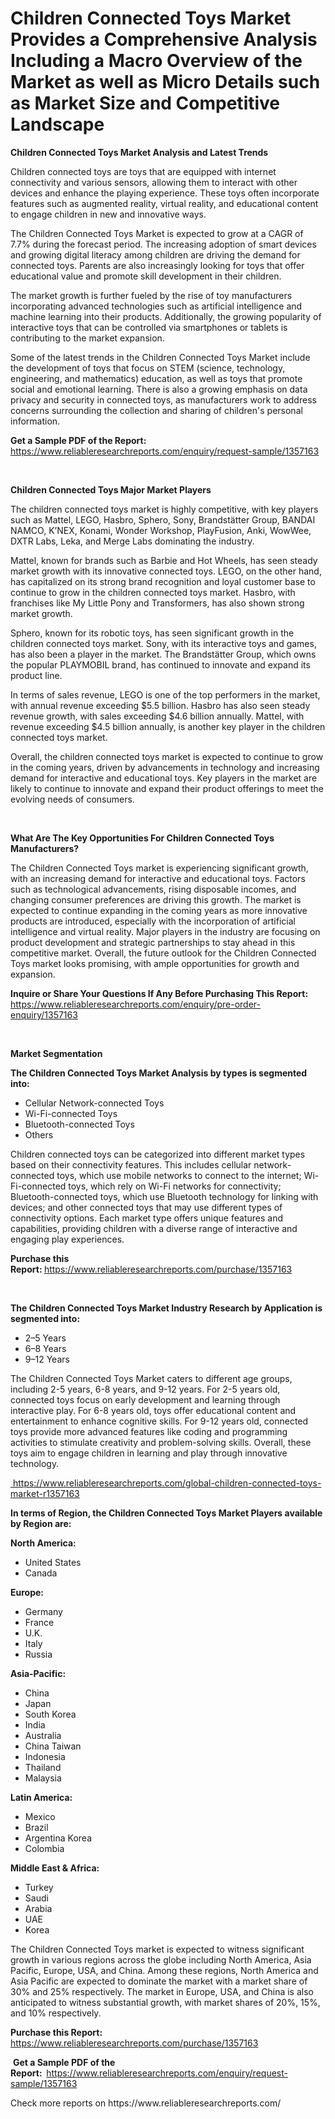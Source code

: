 <p><h1>Children Connected Toys Market Provides a Comprehensive Analysis Including a Macro Overview of the Market as well as Micro Details such as Market Size and Competitive Landscape</h1></p><p><strong>Children Connected Toys Market Analysis and Latest Trends</strong></p>
<p><p>Children connected toys are toys that are equipped with internet connectivity and various sensors, allowing them to interact with other devices and enhance the playing experience. These toys often incorporate features such as augmented reality, virtual reality, and educational content to engage children in new and innovative ways.</p><p>The Children Connected Toys Market is expected to grow at a CAGR of 7.7% during the forecast period. The increasing adoption of smart devices and growing digital literacy among children are driving the demand for connected toys. Parents are also increasingly looking for toys that offer educational value and promote skill development in their children.</p><p>The market growth is further fueled by the rise of toy manufacturers incorporating advanced technologies such as artificial intelligence and machine learning into their products. Additionally, the growing popularity of interactive toys that can be controlled via smartphones or tablets is contributing to the market expansion.</p><p>Some of the latest trends in the Children Connected Toys Market include the development of toys that focus on STEM (science, technology, engineering, and mathematics) education, as well as toys that promote social and emotional learning. There is also a growing emphasis on data privacy and security in connected toys, as manufacturers work to address concerns surrounding the collection and sharing of children's personal information.</p></p>
<p><strong>Get a Sample PDF of the Report:&nbsp;</strong> <a href="https://www.reliableresearchreports.com/enquiry/request-sample/1357163">https://www.reliableresearchreports.com/enquiry/request-sample/1357163</a></p>
<p>&nbsp;</p>
<p><strong>Children Connected Toys Major Market Players</strong></p>
<p><p>The children connected toys market is highly competitive, with key players such as Mattel, LEGO, Hasbro, Sphero, Sony, Brandstätter Group, BANDAI NAMCO, K’NEX, Konami, Wonder Workshop, PlayFusion, Anki, WowWee, DXTR Labs, Leka, and Merge Labs dominating the industry. </p><p>Mattel, known for brands such as Barbie and Hot Wheels, has seen steady market growth with its innovative connected toys. LEGO, on the other hand, has capitalized on its strong brand recognition and loyal customer base to continue to grow in the children connected toys market. Hasbro, with franchises like My Little Pony and Transformers, has also shown strong market growth.</p><p>Sphero, known for its robotic toys, has seen significant growth in the children connected toys market. Sony, with its interactive toys and games, has also been a player in the market. The Brandstätter Group, which owns the popular PLAYMOBIL brand, has continued to innovate and expand its product line.</p><p>In terms of sales revenue, LEGO is one of the top performers in the market, with annual revenue exceeding $5.5 billion. Hasbro has also seen steady revenue growth, with sales exceeding $4.6 billion annually. Mattel, with revenue exceeding $4.5 billion annually, is another key player in the children connected toys market.</p><p>Overall, the children connected toys market is expected to continue to grow in the coming years, driven by advancements in technology and increasing demand for interactive and educational toys. Key players in the market are likely to continue to innovate and expand their product offerings to meet the evolving needs of consumers.</p></p>
<p>&nbsp;</p>
<p><strong>What Are The Key Opportunities For Children Connected Toys Manufacturers?</strong></p>
<p><p>The Children Connected Toys market is experiencing significant growth, with an increasing demand for interactive and educational toys. Factors such as technological advancements, rising disposable incomes, and changing consumer preferences are driving this growth. The market is expected to continue expanding in the coming years as more innovative products are introduced, especially with the incorporation of artificial intelligence and virtual reality. Major players in the industry are focusing on product development and strategic partnerships to stay ahead in this competitive market. Overall, the future outlook for the Children Connected Toys market looks promising, with ample opportunities for growth and expansion.</p></p>
<p><strong>Inquire or Share Your Questions If Any Before Purchasing This Report:</strong> <a href="https://www.reliableresearchreports.com/enquiry/pre-order-enquiry/1357163">https://www.reliableresearchreports.com/enquiry/pre-order-enquiry/1357163</a></p>
<p>&nbsp;</p>
<p><strong>Market Segmentation</strong></p>
<p><strong>The Children Connected Toys Market Analysis by types is segmented into:</strong></p>
<p><ul><li>Cellular Network-connected Toys</li><li>Wi-Fi-connected Toys</li><li>Bluetooth-connected Toys</li><li>Others</li></ul></p>
<p><p>Children connected toys can be categorized into different market types based on their connectivity features. This includes cellular network-connected toys, which use mobile networks to connect to the internet; Wi-Fi-connected toys, which rely on Wi-Fi networks for connectivity; Bluetooth-connected toys, which use Bluetooth technology for linking with devices; and other connected toys that may use different types of connectivity options. Each market type offers unique features and capabilities, providing children with a diverse range of interactive and engaging play experiences.</p></p>
<p><strong>Purchase this Report:&nbsp;</strong><a href="https://www.reliableresearchreports.com/purchase/1357163">https://www.reliableresearchreports.com/purchase/1357163</a></p>
<p>&nbsp;</p>
<p><strong>The Children Connected Toys Market Industry Research by Application is segmented into:</strong></p>
<p><ul><li>2–5 Years</li><li>6–8 Years</li><li>9–12 Years</li></ul></p>
<p><p>The Children Connected Toys Market caters to different age groups, including 2-5 years, 6-8 years, and 9-12 years. For 2-5 years old, connected toys focus on early development and learning through interactive play. For 6-8 years old, toys offer educational content and entertainment to enhance cognitive skills. For 9-12 years old, connected toys provide more advanced features like coding and programming activities to stimulate creativity and problem-solving skills. Overall, these toys aim to engage children in learning and play through innovative technology.</p></p>
<p><a href="https://www.reliableresearchreports.com/global-children-connected-toys-market-r1357163">&nbsp;https://www.reliableresearchreports.com/global-children-connected-toys-market-r1357163</a></p>
<p><strong>In terms of Region, the Children Connected Toys Market Players available by Region are:</strong></p>
<p>
    <p> <strong> North America: </strong>
        <ul>
            <li>United States</li>
            <li>Canada</li>
        </ul>
        </p> 
    <p> <strong> Europe: </strong>
        <ul>
            <li>Germany</li>
            <li>France</li>
            <li>U.K.</li>
            <li>Italy</li>
            <li>Russia</li>
        </ul>
        </p> 
    <p> <strong> Asia-Pacific: </strong>
        <ul>
            <li>China</li>
            <li>Japan</li>
            <li>South Korea</li>
            <li>India</li>
            <li>Australia</li>
            <li>China Taiwan</li>
            <li>Indonesia</li>
            <li>Thailand</li>
            <li>Malaysia</li>
        </ul>
        </p> 
    <p> <strong> Latin America: </strong>
        <ul>
            <li>Mexico</li>
            <li>Brazil</li>
            <li>Argentina Korea</li>
            <li>Colombia</li>
        </ul>
        </p> 
    <p> <strong> Middle East & Africa: </strong>
        <ul>
            <li>Turkey</li>
            <li>Saudi</li>
            <li>Arabia</li>
            <li>UAE</li>
            <li>Korea</li>
        </ul>
    </p>
    </p>
<p><p>The Children Connected Toys market is expected to witness significant growth in various regions across the globe including North America, Asia Pacific, Europe, USA, and China. Among these regions, North America and Asia Pacific are expected to dominate the market with a market share of 30% and 25% respectively. The market in Europe, USA, and China is also anticipated to witness substantial growth, with market shares of 20%, 15%, and 10% respectively.</p></p>
<p><strong>Purchase this Report: </strong><a href="https://www.reliableresearchreports.com/purchase/1357163">https://www.reliableresearchreports.com/purchase/1357163</a></p>
<p>&nbsp;<strong>Get a Sample PDF of the Report:&nbsp;&nbsp;</strong><a href="https://www.reliableresearchreports.com/enquiry/request-sample/1357163">https://www.reliableresearchreports.com/enquiry/request-sample/1357163</a></p>
<p><strong></strong></p>
<p>Check more reports on https://www.reliableresearchreports.com/</p>